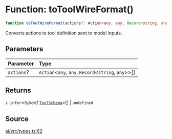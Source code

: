 # Function: toToolWireFormat()

```ts
function toToolWireFormat(actions?: Action<any, any, Record<string, any>>[]): z.infer<typeof ToolSchema>[] | undefined
```

Converts actions to tool definition sent to model inputs.

## Parameters

| Parameter | Type |
| :------ | :------ |
| `actions`? | `Action`\<`any`, `any`, `Record`\<`string`, `any`\>\>[] |

## Returns

`z.infer`\<*typeof* [`ToolSchema`](../variables/ToolSchema.md)\>[] \| `undefined`

## Source

[ai/src/types.ts:62](https://github.com/firebase/genkit/blob/9cb10ef63dd6659f1a31ffd2367b7efa8acc10e5/js/ai/src/types.ts#L62)
